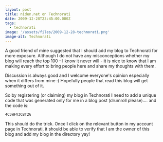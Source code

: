 ```yaml
---
layout: post
title: niden.net on Technorati
date: 2009-12-28T23:45:00.000Z
tags:
  - technorati
image: '/assets/files/2009-12-28-technorati.png'
image-alt: Technorati
---
```

A good friend of mine suggested that I should add my blog to Technorati for more exposure. Although I do not have any misconceptions whether my blog will reach the top 100 - I know it never will - it is nice to know that I am making every effort to bring people here and share my thoughts with them.

Discussion is always good and I welcome everyone's opinion especially when it differs from mine :) Hopefully people that read this blog will get something out of it.

So by registering (or claiming) my blog in Technorati I need to add a unique code that was generated only for me in a blog post (drumroll please).... and the code is:

```html
4C5WFV3CBT2G
```

This should do the trick. Once I click on the relevant button in my account page in Technorati, it should be able to verify that I am the owner of this blog and add my blog in the directory yay!
